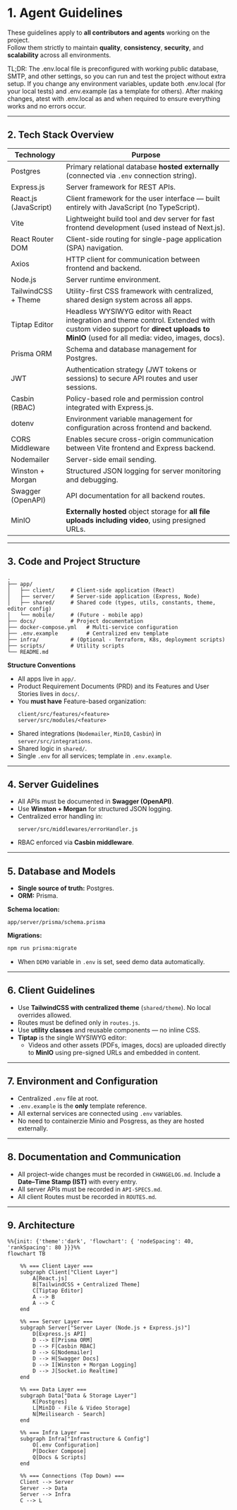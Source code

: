 # 1. Agent Guidelines

These guidelines apply to **all contributors and agents** working on the project.  
Follow them strictly to maintain **quality**, **consistency**, **security**, and **scalability** across all environments.

TL;DR: The .env.local file is preconfigured with working public database, SMTP, and other settings, so you can run and test the project without extra setup. If you change any environment variables, update both .env.local (for your local tests) and .env.example (as a template for others). After making changes, atest with .env.local as and when required to ensure everything works and no errors occur.

---

## 2. Tech Stack Overview

| Technology              | Purpose                                                                                     |
|--------------------------|---------------------------------------------------------------------------------------------|
| Postgres                 | Primary relational database **hosted externally** (connected via `.env` connection string). |
| Express.js               | Server framework for REST APIs.                                                            |
| React.js (JavaScript)    | Client framework for the user interface — built entirely with JavaScript (no TypeScript).  |
| Vite                     | Lightweight build tool and dev server for fast frontend development (used instead of Next.js). |
| React Router DOM         | Client-side routing for single-page application (SPA) navigation.                          |
| Axios                    | HTTP client for communication between frontend and backend.                                |
| Node.js                  | Server runtime environment.                                                                |
| TailwindCSS + Theme      | Utility-first CSS framework with centralized, shared design system across all apps.        |
| Tiptap Editor            | Headless WYSIWYG editor with React integration and theme control. Extended with custom video support for **direct uploads to MinIO** (used for all media: video, images, docs). |
| Prisma ORM               | Schema and database management for Postgres.                                               |
| JWT                     | Authentication strategy (JWT tokens or sessions) to secure API routes and user sessions.    |
| Casbin (RBAC)            | Policy-based role and permission control integrated with Express.js.                       |
| dotenv                   | Environment variable management for configuration across frontend and backend.             |
| CORS Middleware          | Enables secure cross-origin communication between Vite frontend and Express backend.       |
| Nodemailer               | Server-side email sending.                                                                 |
| Winston + Morgan         | Structured JSON logging for server monitoring and debugging.                               |
| Swagger (OpenAPI)        | API documentation for all backend routes.                                                  |
| MinIO                    | **Externally hosted** object storage for **all file uploads including video**, using presigned URLs. |

---

## 3. Code and Project Structure

```
.
├── app/
│   ├── client/     # Client-side application (React)
│   ├── server/     # Server-side application (Express, Node)
│   ├── shared/     # Shared code (types, utils, constants, theme, editor config)
│   └── mobile/     # (Future - mobile app)
├── docs/           # Project documentation
├── docker-compose.yml   # Multi-service configuration
├── .env.example         # Centralized env template
├── infra/          # (Optional - Terraform, K8s, deployment scripts)
├── scripts/        # Utility scripts
└── README.md
```

**Structure Conventions**

- All apps live in `app/`.
- Product Requirement Documents (PRD) and its Features and User Stories lives in `docs/`.
- You **must have** Feature-based organization:
  ```
  client/src/features/<feature>
  server/src/modules/<feature>
  ```
- Shared integrations (`Nodemailer`, `MinIO`, `Casbin`) in `server/src/integrations`.
- Shared logic in `shared/`.
- Single `.env` for all services; template in `.env.example`.

---

## 4. Server Guidelines

- All APIs must be documented in **Swagger (OpenAPI)**.  
- Use **Winston + Morgan** for structured JSON logging.  
- Centralized error handling in:
  ```
  server/src/middlewares/errorHandler.js
  ```
- RBAC enforced via **Casbin middleware**.

---

## 5. Database and Models

- **Single source of truth:** Postgres.  
- **ORM:** Prisma.

**Schema location:**  
```
app/server/prisma/schema.prisma
```

**Migrations:**  
```bash
npm run prisma:migrate
```

- When `DEMO` variable in `.env` is set, seed demo data automatically.

---

## 6. Client Guidelines

- Use **TailwindCSS with centralized theme** (`shared/theme`). No local overrides allowed.  
- Routes must be defined only in `routes.js`.  
- Use **utility classes** and reusable components — no inline CSS.  
- **Tiptap** is the single WYSIWYG editor:  
  - Videos and other assets (PDFs, images, docs) are uploaded directly to **MinIO** using pre-signed URLs and embedded in content.

---

## 7. Environment and Configuration

- Centralized `.env` file at root.  
- `.env.example` is the **only** template reference.  
- All external services are connected using `.env` variables.
- No need to containerzie Minio and Posgress, as they are hosted externally.

---

## 8. Documentation and Communication

- All project-wide changes must be recorded in `CHANGELOG.md`. Include a **Date–Time Stamp (IST)** with every entry.
- All server APIs must be recorded in `API-SPECS.md`.
- All client Routes must be recorded in `ROUTES.md`.

---

## 9. Architecture

```mermaid
%%{init: {'theme':'dark', 'flowchart': { 'nodeSpacing': 40, 'rankSpacing': 80 }}}%%
flowchart TB

    %% === Client Layer ===
    subgraph Client["Client Layer"]
        A[React.js]
        B[TailwindCSS + Centralized Theme]
        C[Tiptap Editor]
        A --> B
        A --> C
    end

    %% === Server Layer ===
    subgraph Server["Server Layer (Node.js + Express.js)"]
        D[Express.js API]
        D --> E[Prisma ORM]
        D --> F[Casbin RBAC]
        D --> G[Nodemailer]
        D --> H[Swagger Docs]
        D --> I[Winston + Morgan Logging]
        D --> J[Socket.io Realtime]
    end

    %% === Data Layer ===
    subgraph Data["Data & Storage Layer"]
        K[Postgres]
        L[MinIO - File & Video Storage]
        N[Meilisearch - Search]
    end

    %% === Infra Layer ===
    subgraph Infra["Infrastructure & Config"]
        O[.env Configuration]
        P[Docker Compose]
        Q[Docs & Scripts]
    end

    %% === Connections (Top Down) ===
    Client --> Server
    Server --> Data
    Server --> Infra
    C --> L
```
